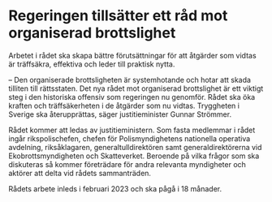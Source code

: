 # Regeringen tillsätter ett råd mot organiserad brottslighet

Arbetet i rådet ska skapa bättre förut­sätt­ningar för att åtgärder som vidtas är träff­säkra, effektiva och leder till praktisk nytta.

– Den organi­serade brotts­lig­heten är system­hotande och hotar att skada tilliten till rätts­staten. Det nya rådet mot organi­serad brotts­lighet är ett viktigt steg i den histo­riska offen­siv som regeringen nu genom­för. Rådet ska öka kraften och träff­säker­heten i de åtgärder som nu vidtas. Trygg­heten i Sverige ska åter­upp­rättas, säger justitie­minister Gunnar Strömmer.

Rådet kommer att ledas av justitie­ministern. Som fasta med­lemmar i rådet ingår riks­polis­chefen, chefen för Polis­myndig­hetens nationella operativa avdel­ning, riks­åklagaren, general­tull­direktören samt general­direktörerna vid Ekobrotts­myndigheten och Skatte­verket. Beroende på vilka frågor som ska diskuteras så kommer företrädare för andra relevanta myndig­heter och aktörer att delta vid rådets samman­träden.

Rådets arbete inleds i februari 2023 och ska pågå i 18 månader.
